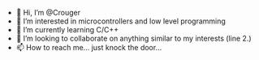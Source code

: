 - 👋 Hi, I’m @Crouger
- 👀 I’m interested in microcontrollers and low level programming
- 🌱 I’m currently learning C/C++
- 💞️ I’m looking to collaborate on anything similar to my interests (line 2.)
- 📫 How to reach me... just knock the door...

<!---
Crouger/Crouger is a ✨ special ✨ repository because its `README.md` (this file) appears on your GitHub profile.
You can click the Preview link to take a look at your changes.
--->
